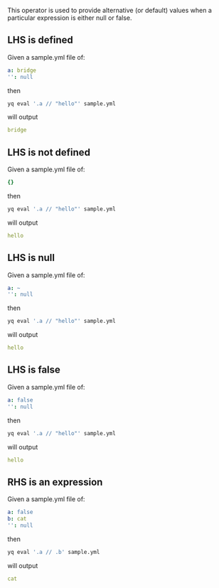This operator is used to provide alternative (or default) values when a particular expression is either null or false.

## LHS is defined
Given a sample.yml file of:
```yaml
a: bridge
'': null
```
then
```bash
yq eval '.a // "hello"' sample.yml
```
will output
```yaml
bridge
```

## LHS is not defined
Given a sample.yml file of:
```yaml
{}
```
then
```bash
yq eval '.a // "hello"' sample.yml
```
will output
```yaml
hello
```

## LHS is null
Given a sample.yml file of:
```yaml
a: ~
'': null
```
then
```bash
yq eval '.a // "hello"' sample.yml
```
will output
```yaml
hello
```

## LHS is false
Given a sample.yml file of:
```yaml
a: false
'': null
```
then
```bash
yq eval '.a // "hello"' sample.yml
```
will output
```yaml
hello
```

## RHS is an expression
Given a sample.yml file of:
```yaml
a: false
b: cat
'': null
```
then
```bash
yq eval '.a // .b' sample.yml
```
will output
```yaml
cat
```

